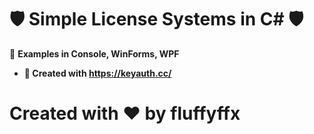 # 🛡️ Simple License Systems in C# 🛡️

🚀 **Examples in Console, WinForms, WPF**

- **📝 Created with https://keyauth.cc/**

# Created with ❤️ by fluffyffx

